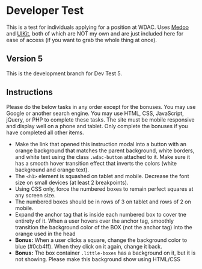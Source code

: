 Developer Test
==============

This is a test for individuals applying for a position at WDAC. Uses [Medoo](http://medoo.in/) and [UIKit](https://getuikit.com), both of which are NOT my own and are just included here for ease of access (if you want to grab the whole thing at once).

Version 5
---------
This is the development branch for Dev Test 5.

Instructions
------------

Please do the below tasks in any order except for the bonuses. You may use Google or another search engine. You may use HTML, CSS, JavaScript, jQuery, or PHP to complete these tasks. The site must be mobile responsive and display well on a phone and tablet. Only complete the bonuses if you have completed all other items.

  * Make the link that opened this instruction modal into a button with an orange background that matches the parent background, white borders, and white text using the class `.wdac-button` attached to it. Make sure it has a smooth hover transition effect that inverts the colors (white background and orange text).
  * The `<h1>` element is squashed on tablet and mobile. Decrease the font size on small devices (at least 2 breakpoints).
  * Using CSS only, force the numbered boxes to remain perfect squares at any screen size.
  * The numbered boxes should be in rows of 3 on tablet and rows of 2 on mobile.
  * Expand the anchor tag that is inside each numbered box to cover tne entirety of it. When a user hovers over the anchor tag, smoothly transition the background color of the BOX (not the anchor tag) into the orange used in the head
  * **Bonus:** When a user clicks a square, change the background color to blue (#0cb4ff). When they click on it again, change it back.
  * **Bonus:** The box container `.little-boxes` has a background on it, but it is not showing. Please make this background show using HTML/CSS